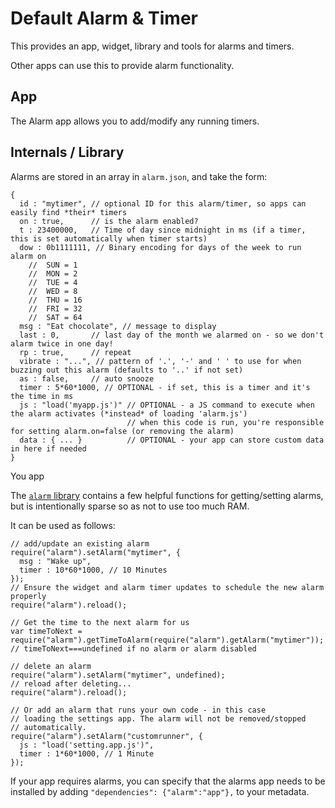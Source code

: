 Default Alarm & Timer
======================

This provides an app, widget, library and tools for alarms and timers.

Other apps can use this to provide alarm functionality.

App
---

The Alarm app allows you to add/modify any running timers.


Internals / Library
-------------------

Alarms are stored in an array in `alarm.json`, and take the form:

```
{
  id : "mytimer", // optional ID for this alarm/timer, so apps can easily find *their* timers
  on : true,      // is the alarm enabled?
  t : 23400000,   // Time of day since midnight in ms (if a timer, this is set automatically when timer starts)
  dow : 0b1111111, // Binary encoding for days of the week to run alarm on
    //  SUN = 1
    //  MON = 2
    //  TUE = 4
    //  WED = 8
    //  THU = 16
    //  FRI = 32
    //  SAT = 64    
  msg : "Eat chocolate", // message to display
  last : 0,       // last day of the month we alarmed on - so we don't alarm twice in one day!
  rp : true,      // repeat
  vibrate : "...", // pattern of '.', '-' and ' ' to use for when buzzing out this alarm (defaults to '..' if not set)
  as : false,     // auto snooze
  timer : 5*60*1000, // OPTIONAL - if set, this is a timer and it's the time in ms
  js : "load('myapp.js')" // OPTIONAL - a JS command to execute when the alarm activates (*instead* of loading 'alarm.js')
                          // when this code is run, you're responsible for setting alarm.on=false (or removing the alarm)
  data : { ... }          // OPTIONAL - your app can store custom data in here if needed
}
```

You app

The [`alarm` library](https://github.com/espruino/BangleApps/blob/master/apps/alarm/lib.js) contains
a few helpful functions for getting/setting alarms, but is intentionally sparse so as not to
use too much RAM.

It can be used as follows:

```
// add/update an existing alarm
require("alarm").setAlarm("mytimer", {
  msg : "Wake up",
  timer : 10*60*1000, // 10 Minutes
});
// Ensure the widget and alarm timer updates to schedule the new alarm properly
require("alarm").reload();

// Get the time to the next alarm for us
var timeToNext = require("alarm").getTimeToAlarm(require("alarm").getAlarm("mytimer"));
// timeToNext===undefined if no alarm or alarm disabled

// delete an alarm
require("alarm").setAlarm("mytimer", undefined);
// reload after deleting...
require("alarm").reload();

// Or add an alarm that runs your own code - in this case
// loading the settings app. The alarm will not be removed/stopped
// automatically.
require("alarm").setAlarm("customrunner", {
  js : "load('setting.app.js')",
  timer : 1*60*1000, // 1 Minute
});
```



If your app requires alarms, you can specify that the alarms app needs to
be installed by adding `"dependencies": {"alarm":"app"},` to your metadata.

